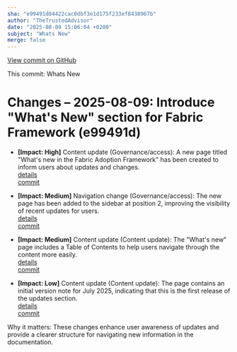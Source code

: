 ```yaml
---
sha: "e99491d84422cac0dbf3e1d175f233ef8438967b"
author: "TheTrustedAdvisor"
date: "2025-08-09 15:06:04 +0200"
subject: "Whats New"
merge: false
---
```


[View commit on GitHub](https://github.com/TheTrustedAdvisor/FabricAdoptionFramework/commit/e99491d84422cac0dbf3e1d175f233ef8438967b)

This commit: Whats New

# Changes – 2025-08-09: Introduce "What's New" section for Fabric Framework (e99491d)

- **[Impact: High]** Content update (Governance/access): A new page titled "What's new in the Fabric Adoption Framework" has been created to inform users about updates and changes.  
   [details](/docs/about/changes/2025-08-09-whats-new)  
   [commit](https://github.com/TheTrustedAdvisor/FabricAdoptionFramework/commit/e99491d84422cac0dbf3e1d175f233ef8438967b)  

- **[Impact: Medium]** Navigation change (Governance/access): The new page has been added to the sidebar at position 2, improving the visibility of recent updates for users.  
   [details](/docs/about/changes/2025-08-09-whats-new)  
   [commit](https://github.com/TheTrustedAdvisor/FabricAdoptionFramework/commit/e99491d84422cac0dbf3e1d175f233ef8438967b)  

- **[Impact: Medium]** Content update (Content update): The "What's new" page includes a Table of Contents to help users navigate through the content more easily.  
   [details](/docs/about/changes/2025-08-09-whats-new)  
   [commit](https://github.com/TheTrustedAdvisor/FabricAdoptionFramework/commit/e99491d84422cac0dbf3e1d175f233ef8438967b)  

- **[Impact: Low]** Content update (Content update): The page contains an initial version note for July 2025, indicating that this is the first release of the updates section.  
   [details](/docs/about/changes/2025-08-09-whats-new)  
   [commit](https://github.com/TheTrustedAdvisor/FabricAdoptionFramework/commit/e99491d84422cac0dbf3e1d175f233ef8438967b)  

Why it matters: These changes enhance user awareness of updates and provide a clearer structure for navigating new information in the documentation.

